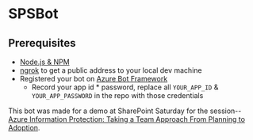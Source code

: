 # SPSBot

## Prerequisites
- [Node.js & NPM](https://nodejs.org/en/)
- [ngrok](https://ngrok.com/) to get a public address to your local dev machine
- Registered your bot on [Azure Bot Framework](https://dev.botframework.com/bots/new)
    - Record your app id * password, replace all `YOUR_APP_ID` & `YOUR_APP_PASSWORD` in the repo with those credentials

This bot was made for a demo at SharePoint Saturday for the session-- [Azure Information Protection: Taking a Team Approach From Planning to Adoption](http://www.spsevents.org/city/Vancouver/Vancouver2018/_layouts/15/SPSEvents/Speakers/Session.aspx?ID=45&IsDlg=1).
    
